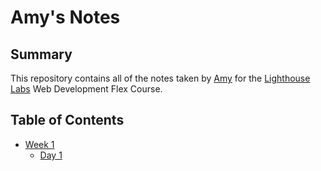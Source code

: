 # Amy's Notes
## Summary
This repository contains all of the notes taken by [Amy](https://github.com/amyleblanc) for the [Lighthouse Labs](https://www.lighthouselabs.ca/) Web Development Flex Course.

## Table of Contents
* [Week 1](/Week_1)
  * [Day 1](/Day_1)